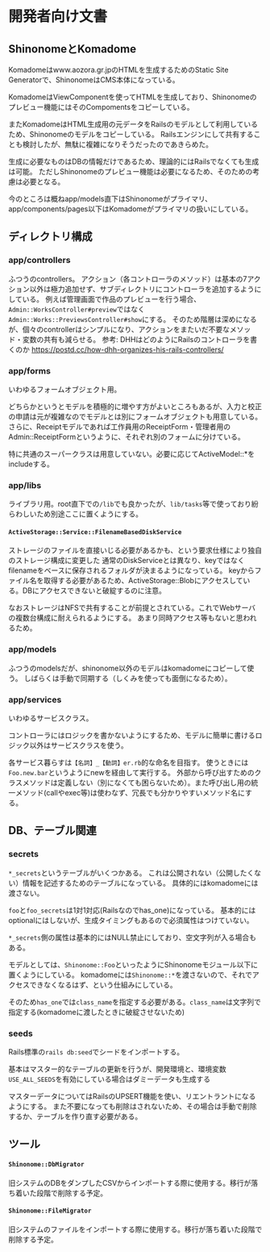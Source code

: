 # 開発者向け文書

## ShinonomeとKomadome

Komadomeはwww.aozora.gr.jpのHTMLを生成するためのStatic Site Generatorで、ShinonomeはCMS本体になっている。

KomadomeはViewComponentを使ってHTMLを生成しており、Shinonomeのプレビュー機能にはそのCompomentsをコピーしている。

またKomadomeはHTML生成用の元データをRailsのモデルとして利用しているため、Shinonomeのモデルをコピーしている。
Railsエンジンにして共有することも検討したが、無駄に複雑になりそうだったのであきらめた。

生成に必要なものはDBの情報だけであるため、理論的にはRailsでなくても生成は可能。
ただしShinonomeのプレビュー機能は必要になるため、そのための考慮は必要となる。

今のところは概ねapp/models直下はShinonomeがプライマリ、app/components/pages以下はKomadomeがプライマリの扱いにしている。

## ディレクトリ構成

### app/controllers

ふつうのcontrollers。
アクション（各コントローラのメソッド）は基本の7アクション以外は極力追加せず、サブディレクトリにコントローラを追加するようにしている。
例えば管理画面で作品のプレビューを行う場合、 `Admin::WorksController#preview`ではなく`Admin::Works::PreviewsController#show`にする。
そのため階層は深めになるが、個々のcontrollerはシンプルになり、アクションをまたいだ不要なメソッド・変数の共有も減らせる。
参考: DHHはどのようにRailsのコントローラを書くのか https://postd.cc/how-dhh-organizes-his-rails-controllers/

### app/forms

いわゆるフォームオブジェクト用。

どちらかというとモデルを積極的に増やす方がよいところもあるが、入力と校正の申請は元が複雑なのでモデルとは別にフォームオブジェクトも用意している。
さらに、Receiptモデルであれば工作員用のReceiptForm・管理者用のAdmin::ReceiptFormというように、それぞれ別のフォームに分けている。

特に共通のスーパークラスは用意していない。必要に応じてActiveModel::*をincludeする。

### app/libs

ライブラリ用。root直下での`/lib`でも良かったが、`lib/tasks`等で使っており紛らわしいため別途ここに置くようにする。

#### `ActiveStorage::Service::FilenameBasedDiskService`

ストレージのファイルを直接いじる必要があるかも、という要求仕様により独自のストレージ構成に変更した
通常のDiskServiceとは異なり、keyではなくfilenameをベースに保存されるフォルダが決まるようになっている。
keyからファイル名を取得する必要があるため、ActiveStorage::Blobにアクセスしている。DBにアクセスできないと破綻するのに注意。

なおストレージはNFSで共有することが前提とされている。これでWebサーバの複数台構成に耐えられるようにする。
あまり同時アクセス等もないと思われるため。

### app/models

ふつうのmodelsだが、shinonome以外のモデルはkomadomeにコピーして使う。
しばらくは手動で同期する（しくみを使っても面倒になるため）。

### app/services

いわゆるサービスクラス。

コントローラにはロジックを書かないようにするため、モデルに簡単に書けるロジック以外はサービスクラスを使う。

各サービス暮らすは`【名詞】_【動詞】er.rb`的な命名を目指す。
使うときには`Foo.new.bar`というようにnewを経由して実行する。
外部から呼び出すためのクラスメソッドは定義しない（別になくても困らないため）。また呼び出し用の統一メソッド(callやexec等)は使わなず、冗長でも分かりやすいメソッド名にする。

## DB、テーブル関連

### secrets

`*_secrets`というテーブルがいくつかある。
これは公開されない（公開したくない）情報を記述するためのテーブルになっている。
具体的にはkomadomeには渡さない。

`foo`と`foo_secrets`は1対1対応(Railsなのでhas_one)になっている。
基本的にはoptionalにはしないが、生成タイミングもあるので必須属性はつけていない。

`*_secrets`側の属性は基本的にはNULL禁止にしており、空文字列が入る場合もある。

モデルとしては、`Shinonome::Foo`といったようにShinonomeモジュール以下に置くようにしている。
komadomeには`Shinonome::*`を渡さないので、それでアクセスできなくなるはず、という仕組みにしている。

そのため`has_one`では`class_name`を指定する必要がある。`class_name`は文字列で指定する(komadomeに渡したときに破綻させないため)

### seeds

Rails標準の`rails db:seed`でシードをインポートする。

基本はマスター的なテーブルの更新を行うが、開発環境と、環境変数`USE_ALL_SEEDS`を有効にしている場合はダミーデータも生成する

マスターデータについてはRailsのUPSERT機能を使い、リエントラントになるようにする。
また不要になっても削除はされないため、その場合は手動で削除するか、テーブルを作り直す必要がある。

## ツール

#### `Shinonome::DbMigrator`

旧システムのDBをダンプしたCSVからインポートする際に使用する。移行が落ち着いた段階で削除する予定。

#### `Shinonome::FileMigrator`

旧システムのファイルをインポートする際に使用する。移行が落ち着いた段階で削除する予定。

